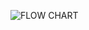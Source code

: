 ![FLOW CHART](https://github.com/aroraChiraag/SenecaUniversalPDFReader/blob/main/Code%20Files/Readme%20For%20Code.jpg)
